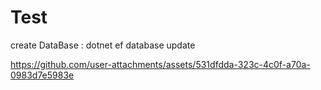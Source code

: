 # Test

create DataBase : dotnet ef database update

https://github.com/user-attachments/assets/531dfdda-323c-4c0f-a70a-0983d7e5983e

